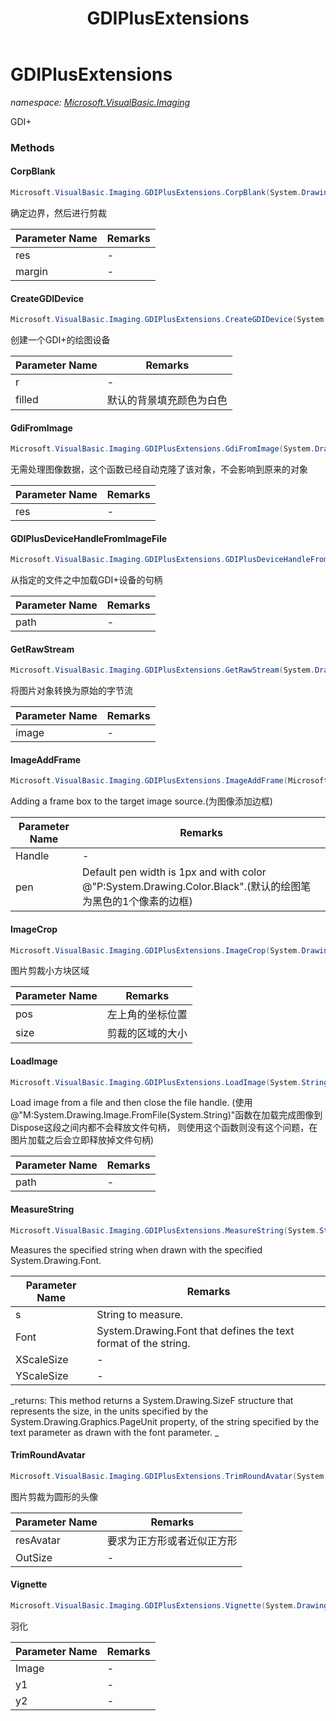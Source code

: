 ﻿---
title: GDIPlusExtensions
---

# GDIPlusExtensions
_namespace: [Microsoft.VisualBasic.Imaging](N-Microsoft.VisualBasic.Imaging.html)_

GDI+

### Methods

#### CorpBlank
```csharp
Microsoft.VisualBasic.Imaging.GDIPlusExtensions.CorpBlank(System.Drawing.Image,System.Int32,System.Drawing.Color)
```
确定边界，然后进行剪裁

|Parameter Name|Remarks|
|--------------|-------|
|res|-|
|margin|-|


#### CreateGDIDevice
```csharp
Microsoft.VisualBasic.Imaging.GDIPlusExtensions.CreateGDIDevice(System.Drawing.Size,System.Drawing.Color,System.String)
```
创建一个GDI+的绘图设备

|Parameter Name|Remarks|
|--------------|-------|
|r|-|
|filled|默认的背景填充颜色为白色|


#### GdiFromImage
```csharp
Microsoft.VisualBasic.Imaging.GDIPlusExtensions.GdiFromImage(System.Drawing.Image,System.String)
```
无需处理图像数据，这个函数已经自动克隆了该对象，不会影响到原来的对象

|Parameter Name|Remarks|
|--------------|-------|
|res|-|


#### GDIPlusDeviceHandleFromImageFile
```csharp
Microsoft.VisualBasic.Imaging.GDIPlusExtensions.GDIPlusDeviceHandleFromImageFile(System.String)
```
从指定的文件之中加载GDI+设备的句柄

|Parameter Name|Remarks|
|--------------|-------|
|path|-|


#### GetRawStream
```csharp
Microsoft.VisualBasic.Imaging.GDIPlusExtensions.GetRawStream(System.Drawing.Image)
```
将图片对象转换为原始的字节流

|Parameter Name|Remarks|
|--------------|-------|
|image|-|


#### ImageAddFrame
```csharp
Microsoft.VisualBasic.Imaging.GDIPlusExtensions.ImageAddFrame(Microsoft.VisualBasic.Imaging.GDIPlusDeviceHandle,System.Drawing.Pen,System.Int32)
```
Adding a frame box to the target image source.(为图像添加边框)

|Parameter Name|Remarks|
|--------------|-------|
|Handle|-|
|pen|Default pen width is 1px and with color @"P:System.Drawing.Color.Black".(默认的绘图笔为黑色的1个像素的边框)|


#### ImageCrop
```csharp
Microsoft.VisualBasic.Imaging.GDIPlusExtensions.ImageCrop(System.Drawing.Image,System.Drawing.Point,System.Drawing.Size)
```
图片剪裁小方块区域

|Parameter Name|Remarks|
|--------------|-------|
|pos|左上角的坐标位置|
|size|剪裁的区域的大小|


#### LoadImage
```csharp
Microsoft.VisualBasic.Imaging.GDIPlusExtensions.LoadImage(System.String)
```
Load image from a file and then close the file handle.
 (使用@"M:System.Drawing.Image.FromFile(System.String)"函数在加载完成图像到Dispose这段之间内都不会释放文件句柄，
 则使用这个函数则没有这个问题，在图片加载之后会立即释放掉文件句柄)

|Parameter Name|Remarks|
|--------------|-------|
|path|-|


#### MeasureString
```csharp
Microsoft.VisualBasic.Imaging.GDIPlusExtensions.MeasureString(System.String,System.Drawing.Font,System.Single,System.Single)
```
Measures the specified string when drawn with the specified System.Drawing.Font.

|Parameter Name|Remarks|
|--------------|-------|
|s|String to measure.|
|Font|System.Drawing.Font that defines the text format of the string.|
|XScaleSize|-|
|YScaleSize|-|

_returns: This method returns a System.Drawing.SizeF structure that represents the size,
 in the units specified by the System.Drawing.Graphics.PageUnit property, of the
 string specified by the text parameter as drawn with the font parameter.
 _

#### TrimRoundAvatar
```csharp
Microsoft.VisualBasic.Imaging.GDIPlusExtensions.TrimRoundAvatar(System.Drawing.Image,System.Int32)
```
图片剪裁为圆形的头像

|Parameter Name|Remarks|
|--------------|-------|
|resAvatar|要求为正方形或者近似正方形|
|OutSize|-|


#### Vignette
```csharp
Microsoft.VisualBasic.Imaging.GDIPlusExtensions.Vignette(System.Drawing.Image,System.Int32,System.Int32,System.Drawing.Color)
```
羽化

|Parameter Name|Remarks|
|--------------|-------|
|Image|-|
|y1|-|
|y2|-|





